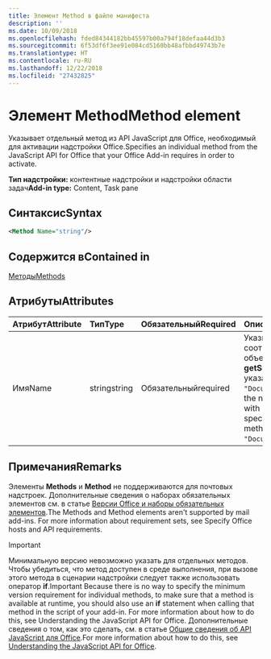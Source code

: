 ```yaml
---
title: Элемент Method в файле манифеста
description: ''
ms.date: 10/09/2018
ms.openlocfilehash: fded84344182bb45597b00a794f18defaa44d3b3
ms.sourcegitcommit: 6f53df6f3ee91e084cd5160bb48afbbd49743b7e
ms.translationtype: HT
ms.contentlocale: ru-RU
ms.lasthandoff: 12/22/2018
ms.locfileid: "27432825"
---
```

# <a name="method-element"></a><span data-ttu-id="76bbc-102">Элемент Method</span><span class="sxs-lookup"><span data-stu-id="76bbc-102">Method element</span></span>

<span data-ttu-id="76bbc-103">Указывает отдельный метод из API JavaScript для Office, необходимый для активации надстройки Office.</span><span class="sxs-lookup"><span data-stu-id="76bbc-103">Specifies an individual method from the JavaScript API for Office that your Office Add-in requires in order to activate.</span></span>

<span data-ttu-id="76bbc-104">**Тип надстройки:** контентные надстройки и надстройки области задач</span><span class="sxs-lookup"><span data-stu-id="76bbc-104">**Add-in type:** Content, Task pane</span></span>

## <a name="syntax"></a><span data-ttu-id="76bbc-105">Синтаксис</span><span class="sxs-lookup"><span data-stu-id="76bbc-105">Syntax</span></span>

```XML
<Method Name="string"/>
```

## <a name="contained-in"></a><span data-ttu-id="76bbc-106">Содержится в</span><span class="sxs-lookup"><span data-stu-id="76bbc-106">Contained in</span></span>

[<span data-ttu-id="76bbc-107">Методы</span><span class="sxs-lookup"><span data-stu-id="76bbc-107">Methods</span></span>](methods.md)

## <a name="attributes"></a><span data-ttu-id="76bbc-108">Атрибуты</span><span class="sxs-lookup"><span data-stu-id="76bbc-108">Attributes</span></span>

|<span data-ttu-id="76bbc-109">**Атрибут**</span><span class="sxs-lookup"><span data-stu-id="76bbc-109">**Attribute**</span></span>|<span data-ttu-id="76bbc-110">**Тип**</span><span class="sxs-lookup"><span data-stu-id="76bbc-110">**Type**</span></span>|<span data-ttu-id="76bbc-111">**Обязательный**</span><span class="sxs-lookup"><span data-stu-id="76bbc-111">**Required**</span></span>|<span data-ttu-id="76bbc-112">**Описание**</span><span class="sxs-lookup"><span data-stu-id="76bbc-112">**Description**</span></span>|
|:-----|:-----|:-----|:-----|
|<span data-ttu-id="76bbc-113">Имя</span><span class="sxs-lookup"><span data-stu-id="76bbc-113">Name</span></span>|<span data-ttu-id="76bbc-114">string</span><span class="sxs-lookup"><span data-stu-id="76bbc-114">string</span></span>|<span data-ttu-id="76bbc-115">Обязательный</span><span class="sxs-lookup"><span data-stu-id="76bbc-115">required</span></span>|<span data-ttu-id="76bbc-p101">Указывает имя необходимого метода, соответствующее его родительскому объекту. Например, чтобы задать метод **getSelectedDataAsync**, необходимо указать `"Document.getSelectedDataAsync"`.</span><span class="sxs-lookup"><span data-stu-id="76bbc-p101">Specifies the name of the required method qualified with its parent object. For example, to specify the  **getSelectedDataAsync** method, you must specify `"Document.getSelectedDataAsync"`.</span></span>|

## <a name="remarks"></a><span data-ttu-id="76bbc-118">Примечания</span><span class="sxs-lookup"><span data-stu-id="76bbc-118">Remarks</span></span>

<span data-ttu-id="76bbc-119">Элементы **Methods** и **Method** не поддерживаются для почтовых надстроек. Дополнительные сведения о наборах обязательных элементов см. в статье [Версии Office и наборы обязательных элементов](https://docs.microsoft.com/office/dev/add-ins/develop/office-versions-and-requirement-sets).</span><span class="sxs-lookup"><span data-stu-id="76bbc-119">The  Methods and Method elements aren't supported by mail add-ins. For more information about requirement sets, see Specify Office hosts and API requirements.</span></span>

> [!IMPORTANT] 
> <span data-ttu-id="76bbc-120">Минимальную версию невозможно указать для отдельных методов. Чтобы убедиться, что метод доступен в среде выполнения, при вызове этого метода в сценарии надстройки следует также использовать оператор **if**.</span><span class="sxs-lookup"><span data-stu-id="76bbc-120">Important  Because there is no way to specify the minimum version requirement for individual methods, to make sure that a method is available at runtime, you should also use an  **if** statement when calling that method in the script of your add-in. For more information about how to do this, see Understanding the JavaScript API for Office.</span></span> <span data-ttu-id="76bbc-121">Дополнительные сведения о том, как это сделать, см. в статье [Общие сведения об API JavaScript для Office](https://docs.microsoft.com/office/dev/add-ins/develop/understanding-the-javascript-api-for-office).</span><span class="sxs-lookup"><span data-stu-id="76bbc-121">For more information about how to do this, see [Understanding the JavaScript API for Office](https://docs.microsoft.com/office/dev/add-ins/develop/understanding-the-javascript-api-for-office).</span></span>

